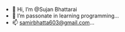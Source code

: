 - 👋 Hi, I’m @Sujan Bhattarai
- 👀 I’m passonate in learning programming...
- 📫 samirbhatta603@gmail.com...


